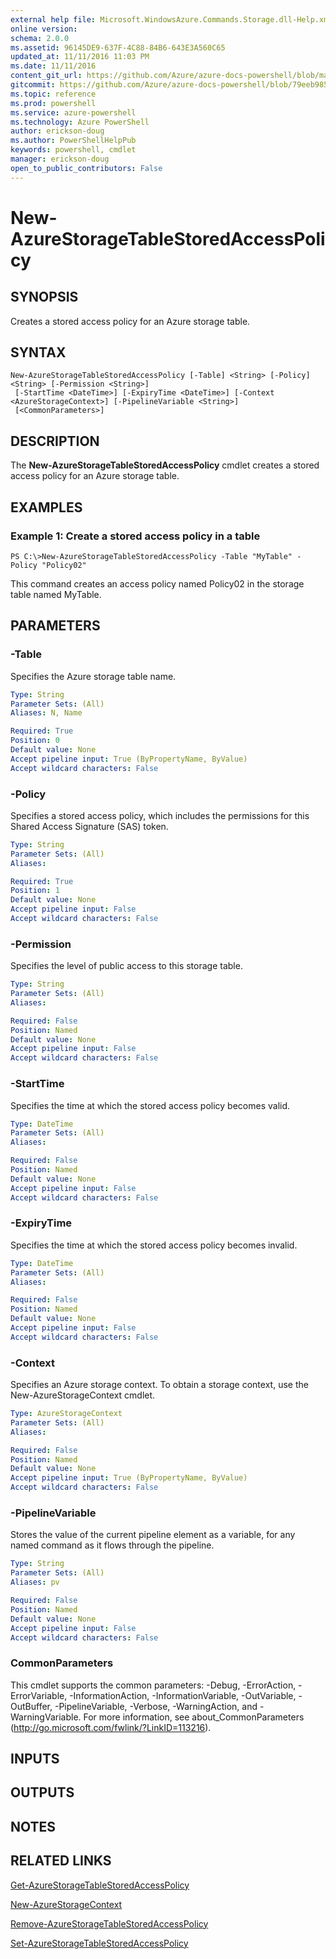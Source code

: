 ```yaml
---
external help file: Microsoft.WindowsAzure.Commands.Storage.dll-Help.xml
online version: 
schema: 2.0.0
ms.assetid: 96145DE9-637F-4C88-84B6-643E3A560C65
updated_at: 11/11/2016 11:03 PM
ms.date: 11/11/2016
content_git_url: https://github.com/Azure/azure-docs-powershell/blob/master/azureps-cmdlets-docs/Storage/Azure.Storage/v2.2.0/New-AzureStorageTableStoredAccessPolicy.md
gitcommit: https://github.com/Azure/azure-docs-powershell/blob/79eeb985ea480979357fb4695832a0c3d29a48bf/azureps-cmdlets-docs/Storage/Azure.Storage/v2.2.0/New-AzureStorageTableStoredAccessPolicy.md
ms.topic: reference
ms.prod: powershell
ms.service: azure-powershell
ms.technology: Azure PowerShell
author: erickson-doug
ms.author: PowerShellHelpPub
keywords: powershell, cmdlet
manager: erickson-doug
open_to_public_contributors: False
---
```


# New-AzureStorageTableStoredAccessPolicy

## SYNOPSIS
Creates a stored access policy for an Azure storage table.

## SYNTAX

```
New-AzureStorageTableStoredAccessPolicy [-Table] <String> [-Policy] <String> [-Permission <String>]
 [-StartTime <DateTime>] [-ExpiryTime <DateTime>] [-Context <AzureStorageContext>] [-PipelineVariable <String>]
 [<CommonParameters>]
```

## DESCRIPTION
The **New-AzureStorageTableStoredAccessPolicy** cmdlet creates a stored access policy for an Azure storage table.

## EXAMPLES

### Example 1: Create a stored access policy in a table
```
PS C:\>New-AzureStorageTableStoredAccessPolicy -Table "MyTable" -Policy "Policy02"
```

This command creates an access policy named Policy02 in the storage table named MyTable.

## PARAMETERS

### -Table
Specifies the Azure storage table name.

```yaml
Type: String
Parameter Sets: (All)
Aliases: N, Name

Required: True
Position: 0
Default value: None
Accept pipeline input: True (ByPropertyName, ByValue)
Accept wildcard characters: False
```

### -Policy
Specifies a stored access policy, which includes the permissions for this Shared Access Signature (SAS) token.

```yaml
Type: String
Parameter Sets: (All)
Aliases: 

Required: True
Position: 1
Default value: None
Accept pipeline input: False
Accept wildcard characters: False
```

### -Permission
Specifies the level of public access to this storage table.

```yaml
Type: String
Parameter Sets: (All)
Aliases: 

Required: False
Position: Named
Default value: None
Accept pipeline input: False
Accept wildcard characters: False
```

### -StartTime
Specifies the time at which the stored access policy becomes valid.

```yaml
Type: DateTime
Parameter Sets: (All)
Aliases: 

Required: False
Position: Named
Default value: None
Accept pipeline input: False
Accept wildcard characters: False
```

### -ExpiryTime
Specifies the time at which the stored access policy becomes invalid.

```yaml
Type: DateTime
Parameter Sets: (All)
Aliases: 

Required: False
Position: Named
Default value: None
Accept pipeline input: False
Accept wildcard characters: False
```

### -Context
Specifies an Azure storage context.
To obtain a storage context, use the New-AzureStorageContext cmdlet.

```yaml
Type: AzureStorageContext
Parameter Sets: (All)
Aliases: 

Required: False
Position: Named
Default value: None
Accept pipeline input: True (ByPropertyName, ByValue)
Accept wildcard characters: False
```

### -PipelineVariable
Stores the value of the current pipeline element as a variable, for any named command as it flows through the pipeline.

```yaml
Type: String
Parameter Sets: (All)
Aliases: pv

Required: False
Position: Named
Default value: None
Accept pipeline input: False
Accept wildcard characters: False
```

### CommonParameters
This cmdlet supports the common parameters: -Debug, -ErrorAction, -ErrorVariable, -InformationAction, -InformationVariable, -OutVariable, -OutBuffer, -PipelineVariable, -Verbose, -WarningAction, and -WarningVariable. For more information, see about_CommonParameters (http://go.microsoft.com/fwlink/?LinkID=113216).

## INPUTS

## OUTPUTS

## NOTES

## RELATED LINKS

[Get-AzureStorageTableStoredAccessPolicy](xref:Storage/Azure.Storage/v2.2.0/Get-AzureStorageTableStoredAccessPolicy.md)

[New-AzureStorageContext](xref:Storage/Azure.Storage/v2.2.0/New-AzureStorageContext.md)

[Remove-AzureStorageTableStoredAccessPolicy](xref:Storage/Azure.Storage/v2.2.0/Remove-AzureStorageTableStoredAccessPolicy.md)

[Set-AzureStorageTableStoredAccessPolicy](xref:Storage/Azure.Storage/v2.2.0/Set-AzureStorageTableStoredAccessPolicy.md)


